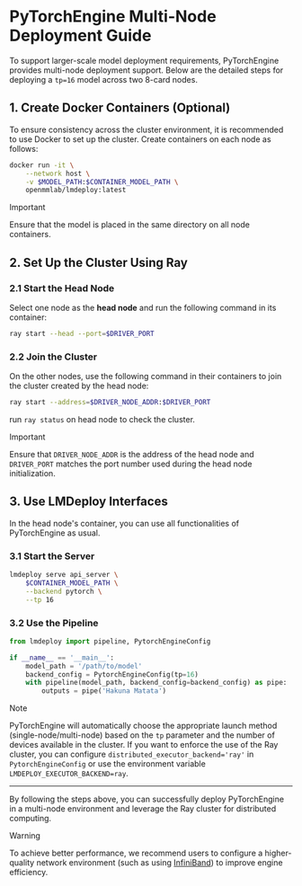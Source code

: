 # PyTorchEngine Multi-Node Deployment Guide

To support larger-scale model deployment requirements, PyTorchEngine provides multi-node deployment support. Below are the detailed steps for deploying a `tp=16` model across two 8-card nodes.

## 1. Create Docker Containers (Optional)

To ensure consistency across the cluster environment, it is recommended to use Docker to set up the cluster. Create containers on each node as follows:

```bash
docker run -it \
    --network host \
    -v $MODEL_PATH:$CONTAINER_MODEL_PATH \
    openmmlab/lmdeploy:latest
```

> [!IMPORTANT]
> Ensure that the model is placed in the same directory on all node containers.

## 2. Set Up the Cluster Using Ray

### 2.1 Start the Head Node

Select one node as the **head node** and run the following command in its container:

```bash
ray start --head --port=$DRIVER_PORT
```

### 2.2 Join the Cluster

On the other nodes, use the following command in their containers to join the cluster created by the head node:

```bash
ray start --address=$DRIVER_NODE_ADDR:$DRIVER_PORT
```

run `ray status` on head node to check the cluster.

> [!IMPORTANT]
> Ensure that `DRIVER_NODE_ADDR` is the address of the head node and `DRIVER_PORT` matches the port number used during the head node initialization.

## 3. Use LMDeploy Interfaces

In the head node's container, you can use all functionalities of PyTorchEngine as usual.

### 3.1 Start the Server

```bash
lmdeploy serve api_server \
    $CONTAINER_MODEL_PATH \
    --backend pytorch \
    --tp 16
```

### 3.2 Use the Pipeline

```python
from lmdeploy import pipeline, PytorchEngineConfig

if __name__ == '__main__':
    model_path = '/path/to/model'
    backend_config = PytorchEngineConfig(tp=16)
    with pipeline(model_path, backend_config=backend_config) as pipe:
        outputs = pipe('Hakuna Matata')
```

> [!NOTE]
> PyTorchEngine will automatically choose the appropriate launch method (single-node/multi-node) based on the `tp` parameter and the number of devices available in the cluster. If you want to enforce the use of the Ray cluster, you can configure `distributed_executor_backend='ray'` in `PytorchEngineConfig` or use the environment variable `LMDEPLOY_EXECUTOR_BACKEND=ray`.

---

By following the steps above, you can successfully deploy PyTorchEngine in a multi-node environment and leverage the Ray cluster for distributed computing.

> [!WARNING]
> To achieve better performance, we recommend users to configure a higher-quality network environment (such as using [InfiniBand](https://en.wikipedia.org/wiki/InfiniBand)) to improve engine efficiency.

